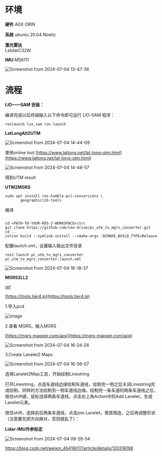# 环境

**硬件** 
AGX ORIN

**系统**
ubuntu 20.04  Noetic	

**激光雷达**	
LslidarC32W	

**IMU**	
MS6111

![Screenshot from 2024-07-04 13-47-36](https://github.com/countsp/autoware.universe/assets/102967883/edcf0606-91c2-4f7d-8481-44c7bb81f882)

# 流程
**LIO——SAM 安装：**

编译完成以后终端输入以下命令即可运行 LIO-SAM 程序：
```
roslaunch lio_sam run.launch
```

**LatLongAlt2UTM**

![Screenshot from 2024-07-04 14-44-09](https://github.com/countsp/autoware.universe/assets/102967883/2380a1b0-a891-49e9-a76d-0ae0efd89146)

使用online tool [https://www.latlong.net/lat-long-utm.html](https://www.latlong.net/lat-long-utm.html)

![Screenshot from 2024-07-04 14-48-57](https://github.com/countsp/autoware.universe/assets/102967883/29c43d72-d61d-49df-bb15-aea1806ef37b)

得到UTM result

**UTM2MGRS**
```
sudo apt install ros-humble-pcl-conversions \
       geographiclib-tools
```
编译

```

cd <PATH-TO-YOUR-ROS-2-WORKSPACE>/src
git clone https://github.com/leo-drive/pc_utm_to_mgrs_converter.git
cd ..
colcon build --symlink-install --cmake-args -DCMAKE_BUILD_TYPE=Release
```

配置launch.xml，设置输入输出文件目录

```
ros2 launch pc_utm_to_mgrs_converter pc_utm_to_mgrs_converter.launch.xml
```

![Screenshot from 2024-07-04 16-18-37](https://github.com/countsp/autoware.universe/assets/102967883/29f88dd9-a193-4b9e-b8ac-97f312ff3a05)

**MGRS2LL2**

[ref](https://blog.csdn.net/zardforever123/article/details/132528899)

[https://tools.tier4.jp](https://tools.tier4.jp)

1.导入pcd

![image](https://github.com/countsp/autoware.universe/assets/102967883/cf42bfbd-8cd1-4943-aaaa-2834e43a5f91)


2.查看 MGRS，输入MGRS

[https://mgrs-mapper.com/app](https://mgrs-mapper.com/app)

![Screenshot from 2024-07-04 16-24-28](https://github.com/countsp/autoware.universe/assets/102967883/f173b1cf-b912-4477-854e-1c4eee8f2132)

3.Create Lanelet2 Maps

![Screenshot from 2024-07-04 16-56-07](https://github.com/countsp/autoware.universe/assets/102967883/208a05c6-b96e-419c-a44c-11ee33e9c760)

选择Lanelet2Map工具，开始绘制Linestring

打开Linestring，点选车道线边缘绘制车道线，绘制完一侧之后关闭Linestring完成绘制，同样的方法绘制另一侧车道线边缘。绘制完一条车道的两条车道线之后，按住shift键，鼠标选择两条车道线，点击右上角Action中的Add Lanelet，生成Lanelet元素。



按住shift，选择前后两条车道线，点击join Lanelet，使其相连，之后再调整形状（注意要先把方向换对，否则就乱了）：


**Lidar-IMU外参标定**


![Screenshot from 2024-07-04 09-28-54](https://github.com/countsp/autoware.universe/assets/102967883/3badc7a3-b750-450c-a4f0-73822a78f51c)

https://blog.csdn.net/weixin_46416017/article/details/120316198
